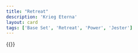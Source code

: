 ```yaml
---
title: "Retreat"
description: 'Krieg Eterna'
layout: card
tags: ['Base Set', 'Retreat', 'Power', 'Jester']
---
```

{{<card-detail-page title="Retreat" artwork="Napoleon and his staff are retuning from Soissons after the battle of Laon by Jean-Louis-Ernest Meissonier (1864)" />}}